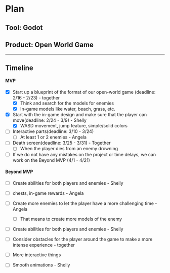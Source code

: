 # Plan

## Tool: Godot
## Product: Open World Game

---

## Timeline

#### MVP

- [X] Start up a blueprint of the format of our open-world game (deadline: 2/16 - 2/23) - together
  - [X] Think and search for the models for enemies 
  - [X] In-game models like water, beach, grass, etc.
- [X] Start with the in-game design and make sure that the player can move(deadline: 2/24 - 3/9) - Shelly
  - [X] WASD movement, jump feature, simple/solid colors 
- [ ] Interactive parts(deadline: 3/10 - 3/24)
  - [ ] At least 1 or 2 enemies - Angela
- [ ] Death screen(deadline: 3/25 - 3/31) - Together
  - [ ] When the player dies from an enemy drowning 
 - [ ] If we do not have any mistakes on the project or time delays, we can work on the Beyond MVP (4/1 - 4/21)
#### Beyond MVP
- [ ] Create abilities for both players and enemies - Shelly
- [ ] chests, in-game rewards - Angela
- [ ] Create more enemies to let the player have a more challenging time - Angela
  - [ ] That means to create more models of the enemy
- [ ] Create abilities for both players and enemies - Shelly
- [ ] Consider obstacles for the player around the game to make a more intense experience - together
- [ ] More interactive things
- [ ] Smooth animations - Shelly



<!-- EXAMPLE

## Tool: APIs
## Product: Green Glass Door riddle app

## Timeline

### MVP

- [ ] Front-end
  - [x] Webpage to collect input from user (deadline: 4/15)
  - [ ] Webpage to display "yes, but a ___ can't" or "no, but a ___ can" (deadline: 5/1)
- [x] Back-end
  - [x] Use regex to test whether or not the word can go through the GGD (deadline: 3/1)
  - [x] Use the Twinword API to find related words (deadline: 3/15)
    - [ ] Iterate through the words until an opposite example can be found (deadline: 4/1)

#### Beyond MVP

- [ ] Use another API to make sure the opposite example is a noun
- [ ] Automate notification of API limit to make sure I don’t exceed free quota
- [ ] A multiple choice quizzer that will test the user’s knowledge of the solution

-->





<!-- DO NOT USE THIS YET

| Name | Glows | Grows |
| -------- | ------- | ------- |
|   |   |
|   |   |
|   |   |
|   |   |
|   |   |
|   |   |

-->
